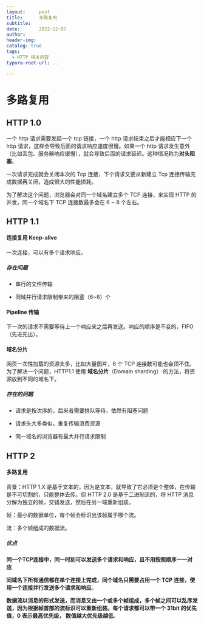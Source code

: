 ```yaml
---
layout:     post
title:      多路复用
subtitle:  
date:       2022-12-07
author:     
header-img: 
catalog: true
tags:
  - HTTP 相关内容
typora-root-url: ..

---
```


# 多路复用

## HTTP 1.0

一个 http 请求需要发起一个 tcp 链接，一个 http 请求结束之后才能相应下一个 http 请求，这样会导致后面的请求响应速度很慢。如果一个 http 请求发生意外（比如丢包、服务器响应缓慢），就会导致后面的请求延迟。这种情况称为**对头阻塞**。

一次请求完成就会关闭本次的 Tcp 连接，下个请求又要从新建立 Tcp 连接传输完成数据再关闭，造成很大的性能损耗。

为了解决这个问题，浏览器会对同一个域名建立多个 TCP 连接，来实现 HTTP 的并发，同一个域名下 TCP 连接数最多会在 6 ~ 8 个左右。

## HTTP 1.1

#### 连接复用 Keep-alive 

一次连接，可以有多个请求响应。

##### 存在问题

- 串行的文件传输

- 同域并行请求限制带来的阻塞（6~8）个

#### Pipeline 传输

下一次的请求不需要等待上一个响应来之后再发送。响应的顺序是不变的，FIFO（先进先出）。

#### 域名分片

网页一次性加载的资源太多，比如大量图片，6 个 TCP 连接数可能也会顶不住。为了解决一个问题，HTTP1.1 使用 **域名分片**（Domain sharding） 的方法，将资源放到不同的域名下。

##### 存在的问题

- 请求是按次序的，后来者需要排队等待，依然有阻塞问题

- 请求头大多类似，重复传输浪费资源

- 同一域名的浏览器有最大并行请求限制

## HTTP 2

#### 多路复用

背景：HTTP 1.X 是基于文本的，因为是文本，就导致了它必须是个整体，在传输是不可切割的，只能整体去传。但 HTTP 2.0 是基于二进制流的，将 HTTP 消息分解为独立的帧，交错发送，然后在另一端重新组装。

帧：最小的数据单位，每个帧会标识出该帧属于哪个流。

流：多个帧组成的数据流。

##### 优点

**同一个TCP连接中，同一时刻可以发送多个请求和响应，且不用按照顺序一一对应**

**同域名下所有通信都在单个连接上完成，同个域名只需要占用一个 TCP 连接，使用一个连接并行发送多个请求和响应**。

**数据流以消息的形式发送，而消息又由一个或多个帧组成，多个帧之间可以乱序发送，因为根据帧首部的流标识可以重新组装。每个请求都可以带一个 31bit 的优先值，0 表示最高优先级， 数值越大优先级越低**。
